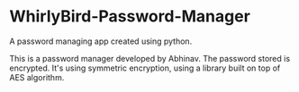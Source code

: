 # WhirlyBird-Password-Manager
A password managing app created using python.

This is a password manager developed by Abhinav.
The password stored is encrypted.
It's using symmetric encryption, using a library built on top of AES algorithm.

